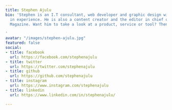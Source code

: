 ```yaml
---
title: Stephen Ajulu
bio: 'Stephen is an I.T consultant, web developer and graphic design with over 5 years
  in experience. He is also a content creator and the editor in chief of The Noesis
  Magazine. Want him to take a look at a product, service or tool? Then Email Him→ alunje73@gmail.com

'
avatar: "/images/stephen-ajulu.jpg"
featured: false
social:
- title: facebook
  url: https://facebook.com/stephenajulu
- title: twitter
  url: https://twitter.com/stephenajulu
- title: github
  url: https://github.com/stephenajulu
- title: instagram
  url: https://www.instagram.com/stephenajulu
- title: linkedin
  url: https://www.linkedin.com/in/stephenajulu/

---
```

